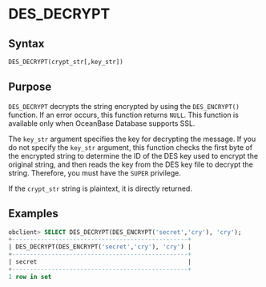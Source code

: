 # DES_DECRYPT

## Syntax

```sql
DES_DECRYPT(crypt_str[,key_str])
```

## Purpose

`DES_DECRYPT` decrypts the string encrypted by using the `DES_ENCRYPT()` function. If an error occurs, this function returns `NULL`.
This function is available only when OceanBase Database supports SSL. 

The `key_str` argument specifies the key for decrypting the message. If you do not specify the `key_str` argument, this function checks the first byte of the encrypted string to determine the ID of the DES key used to encrypt the original string, and then reads the key from the DES key file to decrypt the string. Therefore, you must have the `SUPER` privilege. 

If the `crypt_str` string is plaintext, it is directly returned. 

## Examples

```sql
obclient> SELECT DES_DECRYPT(DES_ENCRYPT('secret','cry'), 'cry');
+-------------------------------------------------+
| DES_DECRYPT(DES_ENCRYPT('secret','cry'), 'cry') |
+-------------------------------------------------+
| secret                                          |
+-------------------------------------------------+
1 row in set
```
